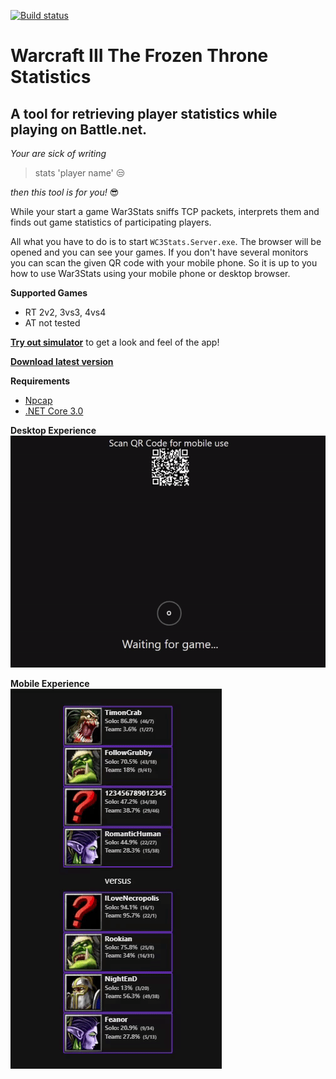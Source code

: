 [![Build status](https://ci.appveyor.com/api/projects/status/pf2a28vv3da6tq9k/branch/master?svg=true)](https://ci.appveyor.com/project/Rookian/war3stats/branch/master)

# Warcraft III The Frozen Throne Statistics
## A tool for retrieving player statistics while playing on Battle.net.

*Your are sick of writing*
> stats 'player name'  :unamused:

*then this tool is for you!* :sunglasses:

While your start a game War3Stats sniffs TCP packets, interprets them and finds out game statistics of participating players.   

All what you have to do is to start `WC3Stats.Server.exe`. The browser will be opened and you can see your games. If you don't have several monitors you can scan the given QR code with your mobile phone. So it is up to you how to use War3Stats using your mobile phone or desktop browser.
  
**Supported Games**
- RT 2v2, 3vs3, 4vs4
- AT not tested

[**Try out simulator**](https://wc3statsserver.azurewebsites.net/) to get a look and feel of the app!

[**Download latest version**](https://github.com/Rookian/War3Stats/releases)

**Requirements**  
- [Npcap](https://nmap.org/download.html)
- [.NET Core 3.0](https://dotnet.microsoft.com/download/thank-you/dotnet-runtime-3.0.0-windows-hosting-bundle-installer)

**Desktop Experience**  
![alt text](https://raw.githubusercontent.com/Rookian/War3Stats/master/github/desktop-xp.gif)


**Mobile Experience**  
![alt text](https://raw.githubusercontent.com/Rookian/War3Stats/master/github/mobile-xp.gif)
